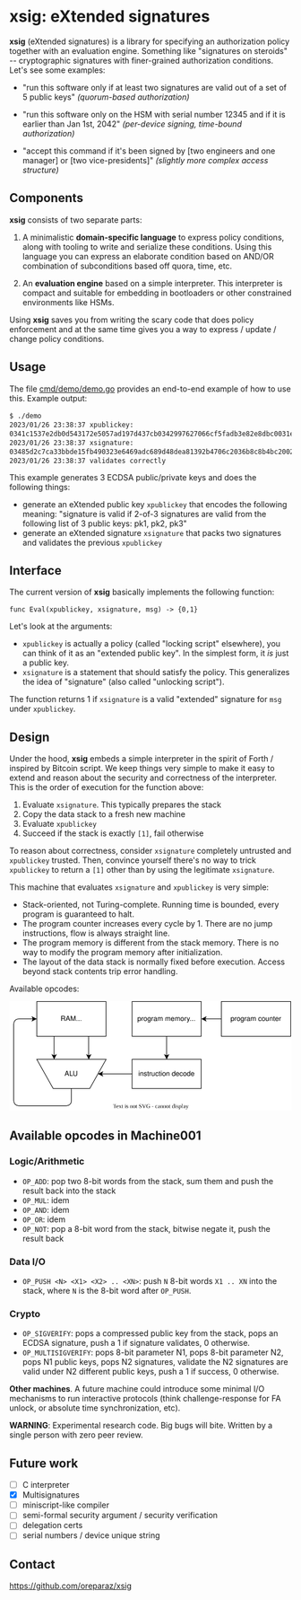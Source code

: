 # xsig: eXtended signatures

**xsig** (eXtended signatures) is a library for specifying an authorization policy together with an evaluation engine. Something like "signatures on steroids" -- cryptographic signatures with finer-grained authorization conditions. Let's see some examples:

- "run this software only if at least two signatures are valid out of a set of 5 public keys" *(quorum-based authorization)*

- "run this software only on the HSM with serial number 12345 and if it is earlier than Jan 1st, 2042" *(per-device signing, time-bound authorization)*

- "accept this command if it's been signed by [two engineers and one manager] or [two vice-presidents]" *(slightly more complex access structure)*

## Components
**xsig** consists of two separate parts:

1. A minimalistic **domain-specific language** to express policy conditions, along with tooling to write and serialize these conditions. Using this language you can express an elaborate condition based on AND/OR combination of subconditions based off quora, time, etc.

2. An **evaluation engine** based on a simple interpreter. This interpreter is compact and suitable for embedding in bootloaders or other constrained environments like HSMs.

Using **xsig** saves you from writing the scary code that does policy enforcement and at the same time gives you a way to express / update / change policy conditions.

## Usage

The file [cmd/demo/demo.go](cmd/demo/demo.go) provides an end-to-end example of how to use this. Example output:
```
$ ./demo
2023/01/26 23:38:37 xpublickey: 0341c1537e2db0d543172e5057ad197d437cb0342997627066cf5fadb3e82e8dbc0031e1ffba2077f93c025132b577912aa6e22e201111597c164cf97241409e21ab040341c50205dea257248b617c1f1ca0d26385d0abff3a4a2ee97fcb79c587875b1ab4289cbedbd70095e1e88295d2e2f5f505ee53c4bd87ac99a53cf2a0b069a75361040341c2c004f2f9e217e9caef1dd1412a1dba520e1cd5fb021bdb134f58925d411faaa000a4ae7217ce326dfc9a475fb94d25282c98aeb73d591e4e229013b1a6cdf60403010203010305
2023/01/26 23:38:37 xsignature: 03485d2c7ca33bbde15fb490323e6469adc689d48dea81392b4706c2036b8c8b4bc2002102a2fe38b2bc01dce0ac913a9fafef3a748d042fcfaeeb6f1264f5cc13b330e38e002102463003478ed6588fd2a475b0de464cae8490e2dbaf5a7681544a93265c931ff3d956e7d5002102f3d5e480fcd8c13d740913fdb5ff2552180e1f45fa997904f042b23a2dde1c7120024530
2023/01/26 23:38:37 validates correctly
```

This example generates 3 ECDSA public/private keys and does the following things:
* generate an eXtended public key `xpublickey` that encodes the following meaning: "signature is valid if 2-of-3 signatures are valid from the following list of 3 public keys: pk1, pk2, pk3"
* generate an eXtended signature `xsignature` that packs two signatures and validates the previous `xpublickey`


## Interface

The current version of **xsig** basically implements the following function:

```
func Eval(xpublickey, xsignature, msg) -> {0,1}
```

Let's look at the arguments:
 * `xpublickey` is actually a policy (called "locking script" elsewhere), you can think of it as an "extended public key". In the simplest form, it _is_ just a public key.
 * `xsignature` is a statement that should satisfy the policy. This generalizes the idea of "signature" (also called "unlocking script").

The function returns 1 if `xsignature` is a valid "extended" signature for `msg` under `xpublickey`.

## Design

Under the hood, **xsig** embeds a simple interpreter in the spirit of Forth / inspired by Bitcoin script. We keep things very simple to make it easy to extend and reason about the security and correctness of the interpreter.
This is the order of execution for the function above:

1. Evaluate `xsignature`. This typically prepares the stack
1. Copy the data stack to a fresh new machine
1. Evaluate `xpublickey`
1. Succeed if the stack is exactly `[1]`, fail otherwise

To reason about correctness, consider `xsignature` completely untrusted and `xpublickey` trusted. Then, convince yourself there's no way to trick `xpublickey` to return a `[1]` other than by using the legitimate `xsignature`.

This machine that evaluates `xsignature` and `xpublickey` is very simple:
* Stack-oriented, not Turing-complete. Running time is bounded, every program is guaranteed to halt.
* The program counter increases every cycle by 1. There are no jump instructions, flow is always straight line.
* The program memory is different from the stack memory. There is no way to modify the program memory after initialization.
* The layout of the data stack is normally fixed before execution. Access beyond stack contents trip error handling.


Available opcodes:


![alt](doc/xsig.svg)


## Available opcodes in Machine001

### Logic/Arithmetic

* `OP_ADD`: pop two 8-bit words from the stack, sum them and push the result back into the stack
* `OP_MUL`: idem
* `OP_AND`: idem
* `OP_OR`: idem
* `OP_NOT`: pop a 8-bit word from the stack, bitwise negate it, push the result back

### Data I/O
* `OP_PUSH <N> <X1> <X2> .. <XN>`: push `N` 8-bit words `X1 .. XN` into the stack, where `N` is the 8-bit word after `OP_PUSH`.

### Crypto
* `OP_SIGVERIFY`: pops a compressed public key from the stack, pops an ECDSA signature, push a 1 if signature validates, 0 otherwise.
* `OP_MULTISIGVERIFY`: pops 8-bit parameter N1, pops 8-bit parameter N2, pops N1 public keys, pops N2 signatures, validate the N2 signatures are valid under N2 different public keys, push a 1 if success, 0 otherwise.


**Other machines**. A future machine could introduce some minimal I/O mechanisms to run interactive protocols (think challenge-response for FA unlock, or absolute time synchronization, etc).


**WARNING**: Experimental research code.
Big bugs will bite.
Written by a single person with zero peer review.

## Future work

- [ ] C interpreter
- [X] Multisignatures
- [ ] miniscript-like compiler
- [ ] semi-formal security argument / security verification
- [ ] delegation certs
- [ ] serial numbers / device unique string

## Contact

https://github.com/oreparaz/xsig
